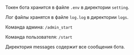 Токен бота хранится в файле `.env` в директории `setting`.

Лог файлы хранятся в файле `log.log` в директории `logs`.

Команда админа: `/admin_start`

Команда пользователя: `/start`

Директория messages содержит все сообщения бота.